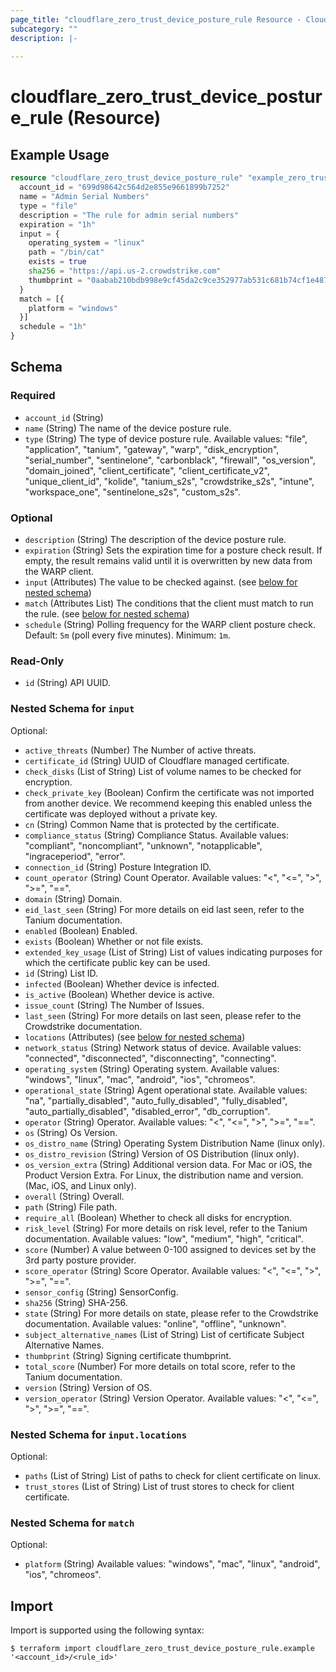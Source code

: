 ```yaml
---
page_title: "cloudflare_zero_trust_device_posture_rule Resource - Cloudflare"
subcategory: ""
description: |-
  
---
```


# cloudflare_zero_trust_device_posture_rule (Resource)



## Example Usage

```terraform
resource "cloudflare_zero_trust_device_posture_rule" "example_zero_trust_device_posture_rule" {
  account_id = "699d98642c564d2e855e9661899b7252"
  name = "Admin Serial Numbers"
  type = "file"
  description = "The rule for admin serial numbers"
  expiration = "1h"
  input = {
    operating_system = "linux"
    path = "/bin/cat"
    exists = true
    sha256 = "https://api.us-2.crowdstrike.com"
    thumbprint = "0aabab210bdb998e9cf45da2c9ce352977ab531c681b74cf1e487be1bbe9fe6e"
  }
  match = [{
    platform = "windows"
  }]
  schedule = "1h"
}
```

<!-- schema generated by tfplugindocs -->
## Schema

### Required

- `account_id` (String)
- `name` (String) The name of the device posture rule.
- `type` (String) The type of device posture rule.
Available values: "file", "application", "tanium", "gateway", "warp", "disk_encryption", "serial_number", "sentinelone", "carbonblack", "firewall", "os_version", "domain_joined", "client_certificate", "client_certificate_v2", "unique_client_id", "kolide", "tanium_s2s", "crowdstrike_s2s", "intune", "workspace_one", "sentinelone_s2s", "custom_s2s".

### Optional

- `description` (String) The description of the device posture rule.
- `expiration` (String) Sets the expiration time for a posture check result. If empty, the result remains valid until it is overwritten by new data from the WARP client.
- `input` (Attributes) The value to be checked against. (see [below for nested schema](#nestedatt--input))
- `match` (Attributes List) The conditions that the client must match to run the rule. (see [below for nested schema](#nestedatt--match))
- `schedule` (String) Polling frequency for the WARP client posture check. Default: `5m` (poll every five minutes). Minimum: `1m`.

### Read-Only

- `id` (String) API UUID.

<a id="nestedatt--input"></a>
### Nested Schema for `input`

Optional:

- `active_threats` (Number) The Number of active threats.
- `certificate_id` (String) UUID of Cloudflare managed certificate.
- `check_disks` (List of String) List of volume names to be checked for encryption.
- `check_private_key` (Boolean) Confirm the certificate was not imported from another device. We recommend keeping this enabled unless the certificate was deployed without a private key.
- `cn` (String) Common Name that is protected by the certificate.
- `compliance_status` (String) Compliance Status.
Available values: "compliant", "noncompliant", "unknown", "notapplicable", "ingraceperiod", "error".
- `connection_id` (String) Posture Integration ID.
- `count_operator` (String) Count Operator.
Available values: "<", "<=", ">", ">=", "==".
- `domain` (String) Domain.
- `eid_last_seen` (String) For more details on eid last seen, refer to the Tanium documentation.
- `enabled` (Boolean) Enabled.
- `exists` (Boolean) Whether or not file exists.
- `extended_key_usage` (List of String) List of values indicating purposes for which the certificate public key can be used.
- `id` (String) List ID.
- `infected` (Boolean) Whether device is infected.
- `is_active` (Boolean) Whether device is active.
- `issue_count` (String) The Number of Issues.
- `last_seen` (String) For more details on last seen, please refer to the Crowdstrike documentation.
- `locations` (Attributes) (see [below for nested schema](#nestedatt--input--locations))
- `network_status` (String) Network status of device.
Available values: "connected", "disconnected", "disconnecting", "connecting".
- `operating_system` (String) Operating system.
Available values: "windows", "linux", "mac", "android", "ios", "chromeos".
- `operational_state` (String) Agent operational state.
Available values: "na", "partially_disabled", "auto_fully_disabled", "fully_disabled", "auto_partially_disabled", "disabled_error", "db_corruption".
- `operator` (String) Operator.
Available values: "<", "<=", ">", ">=", "==".
- `os` (String) Os Version.
- `os_distro_name` (String) Operating System Distribution Name (linux only).
- `os_distro_revision` (String) Version of OS Distribution (linux only).
- `os_version_extra` (String) Additional version data. For Mac or iOS, the Product Version Extra. For Linux, the distribution name and version. (Mac, iOS, and Linux only).
- `overall` (String) Overall.
- `path` (String) File path.
- `require_all` (Boolean) Whether to check all disks for encryption.
- `risk_level` (String) For more details on risk level, refer to the Tanium documentation.
Available values: "low", "medium", "high", "critical".
- `score` (Number) A value between 0-100 assigned to devices set by the 3rd party posture provider.
- `score_operator` (String) Score Operator.
Available values: "<", "<=", ">", ">=", "==".
- `sensor_config` (String) SensorConfig.
- `sha256` (String) SHA-256.
- `state` (String) For more details on state, please refer to the Crowdstrike documentation.
Available values: "online", "offline", "unknown".
- `subject_alternative_names` (List of String) List of certificate Subject Alternative Names.
- `thumbprint` (String) Signing certificate thumbprint.
- `total_score` (Number) For more details on total score, refer to the Tanium documentation.
- `version` (String) Version of OS.
- `version_operator` (String) Version Operator.
Available values: "<", "<=", ">", ">=", "==".

<a id="nestedatt--input--locations"></a>
### Nested Schema for `input.locations`

Optional:

- `paths` (List of String) List of paths to check for client certificate on linux.
- `trust_stores` (List of String) List of trust stores to check for client certificate.



<a id="nestedatt--match"></a>
### Nested Schema for `match`

Optional:

- `platform` (String) Available values: "windows", "mac", "linux", "android", "ios", "chromeos".

## Import

Import is supported using the following syntax:

```shell
$ terraform import cloudflare_zero_trust_device_posture_rule.example '<account_id>/<rule_id>'
```
